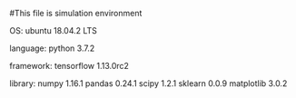 #This file is simulation environment

OS: ubuntu 18.04.2 LTS

language: python 3.7.2

framework: tensorflow 1.13.0rc2

library:
	numpy 1.16.1
	pandas 0.24.1
	scipy 1.2.1
	sklearn 0.0.9
	matplotlib 3.0.2



